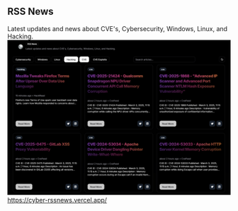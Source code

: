 ## RSS News
Latest updates and news about CVE's, Cybersecurity, Windows, Linux, and Hacking.
![RSS](/assets/rss.png)
https://cyber-rssnews.vercel.app/
